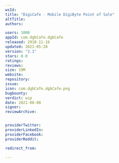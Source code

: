 ```yaml
---
wsId: 
title: "DigiCafe - Mobile DigiByte Point of Sale"
altTitle: 
authors:

users: 1000
appId: com.dgbCafe.dgbCafe
released: 2018-11-16
updated: 2021-05-28
version: "2.1"
stars: 0.0
ratings: 
reviews: 
size: 19M
website: 
repository: 
issue: 
icon: com.dgbCafe.dgbCafe.png
bugbounty: 
verdict: wip
date: 2021-08-08
signer: 
reviewArchive:


providerTwitter: 
providerLinkedIn: 
providerFacebook: 
providerReddit: 

redirect_from:

---
```



